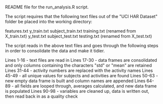 README file for the run_analysis.R script.

The script requires that the following text files out of the "UCI HAR Dataset" folder be placed into the working directory:

features.txt
y_train.txt
subject_train.txt
training.txt (renamed from X_train.txt)
y_test.txt
subject_test.txt 
testing.txt (renamed from X_test.txt)

The script reads in the above text files and goes through the following steps in order to consolidate the data and make it tidier.

Lines 1-16 - text files are read in
Lines 17-30 - data frames are consolidated and only columns containing the characters "std" or "mean" are retained
Lines 31-44 - activity numbers are replaced with the activity names
Lines 45-49 - all unique values for subjects and activities are found
Lines 50-63 - new empty data frame is built and column names are appended
Lines 64-89 - all fields are looped through, averages calculated, and new data frame is populated
Lines 90-98 - variables are cleaned up, data is written out, then read back in as a quality check



